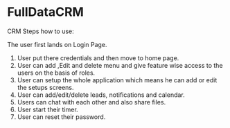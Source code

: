 # FullDataCRM
CRM
Steps how to use:

The user first lands on Login Page.
1. User put there credentials and then move to home page.
2. User can add ,Edit and delete menu and give feature wise access to the users on the basis of roles.
3. User can setup the whole application which means he can add or edit the setups screens.
4. User can add/edit/delete leads, notifications and calendar.
5. Users can chat with each other and also share files.
6. User start their timer.
7. User can reset their password.

